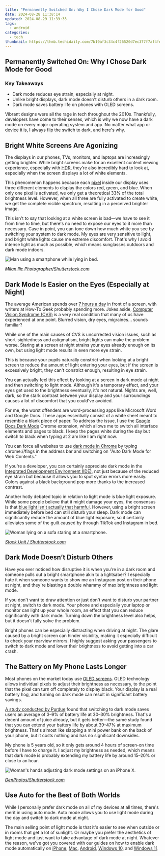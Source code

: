 ```yaml
---
title: "Permanently Switched On: Why I Chose Dark Mode for Good"
date: 2024-08-28 11:38:14
updated: 2024-08-29 11:39:33
tags:
  - android
categories:
  - tech
thumbnail: https://thmb.techidaily.com/7b19af3c34c4f26520d7ec377f7af4fd1103c8587d1f8befab5026af1dd9a904.jpg
---
```


## Permanently Switched On: Why I Chose Dark Mode for Good

### Key Takeaways

* Dark mode reduces eye strain, especially at night.
* Unlike bright displays, dark mode doesn't disturb others in a dark room.
* Dark mode saves battery life on phones with OLED screens.

 Vibrant designs were all the rage in tech throughout the 2010s. Thankfully, developers have come to their senses, which is why we now have a dark mode on every major operating system and app. No matter what app or device it is, I always flip the switch to dark, and here's why.

##  Bright White Screens Are Agonizing

 The displays in our phones, TVs, monitors, and laptops are increasingly getting brighter. While bright screens make for an excellent content viewing experience, especially with [HDR](https://common-error.techidaily.com/comprehensive-solution-for-dealing-with-failed-attempts-at-accessing-a-remote-server/), they're also incredibly hard to look at, especially when the screen displays a lot of white elements.

 This phenomenon happens because each [pixel](https://fox-blue.techidaily.com/2024-approved-review-for-dji-fpv-goggles/) inside our display uses three different elements to display the colors red, green, and blue. When only one pixel is activated, we only get a theoretical 33% of the total brightness level. However, when all three are fully activated to create white, we get the complete visible spectrum, resulting in a perceived brighter image.

 This isn't to say that looking at a white screen is bad—we have to see it from time to time, but there's no need to expose our eyes to it more than necessary. Case in point, you can tone down how much white you see by switching your system to dark mode. My eyes are very sensitive to light, and bright white lights cause me extreme discomfort. That's why I avoid intense light as much as possible, which means sunglasses outdoors and dark mode indoors.

![Man using a smartphone while lying in bed.](https://static1.howtogeekimages.com/wordpress/wp-content/uploads/2022/03/man-in-bed-looking-at-phone.jpg) 

_[Milan Ilic Photographer/Shutterstock.com](https://www.shutterstock.com/image-photo/young-cell-phone-addict-man-awake-573527605)_

##  Dark Mode Is Easier on the Eyes (Especially at Night)

 The average American spends over [7 hours a day](https://whatsthebigdata.com/average-screen-time-stats/) in front of a screen, with writers at How-To Geek probably spending more. Jokes aside, [Computer Vision Syndrome (CVS)](https://www.pennmedicine.org/for-patients-and-visitors/patient-information/conditions-treated-a-to-z/computer-vision-syndrome) is a very real condition that many of us have experienced at one point. Blurred vision, dry eyes, migraines... sounds familiar?

 While one of the main causes of CVS is uncorrected vision issues, such as short-sightedness and astigmatism, bright lights can make the problem worse. Staring at a screen at night strains your eyes already enough on its own, but using light mode results in even more eye strain.

 This is because your pupils naturally constrict when looking at a bright screen to reduce the amount of light entering your eyes, but if the screen is excessively bright, they can't constrict enough, resulting in eye strain.

 You can actually feel this effect by looking at a screen in dark mode at night and then switching to light mode. Although it's a temporary effect, and your eyes get used to the brightness eventually, it's not natural. Nights are, well, dark, so the stark contrast between your display and your surroundings causes a lot of discomfort that you could've avoided.

 For me, the worst offenders are word-processing apps like Microsoft Word and Google Docs. These apps essentially consist of a white sheet meant to resemble a blank piece of paper. To address the issue, I use the [Google Docs Dark Mode](https://chromewebstore.google.com/detail/google-docs-dark-mode/lgjhepbpjcmfmjlpkkdjlbgomamkgonb?pli=1) Chrome extension, which allows me to switch all interface elements and pages to black. I keep the pages white during the day but switch to black when typing at 2 am like I am right now.

 You can force all websites to use [dark mode in Chrome](https://sound-issues.techidaily.com/corsair-hs60-mic-issues-heres-how-to-get-it-up-and-running-again/) by typing chrome://flags in the address bar and switching on "Auto Dark Mode for Web Contents."

 If you're a developer, you can certainly appreciate dark mode in the [Integrated Development Environment (IDE)](https://fox-links.techidaily.com/instant-image-clarity-picart-background-cleansing-hacks-for-2024/), not just because of the reduced eye strain but because it allows you to spot syntax errors more easily. Colors against a black background pop more thanks to the increased contrast.

 Another hotly debated topic in relation to light mode is blue light exposure. While some people believe that it might damage your eyes, the consensus is that [blue light isn't actually that harmful](https://screen-recording.techidaily.com/updated-webcam-selection-guide-the-10-best-picks-unveiled/). However, using a bright screen immediately before bed can still disturb your sleep. Dark mode can significantly reduce the amount of blue light exposure, so it certainly alleviates some of the guilt caused by through TikTok and Instagram in bed.

![Woman lying on a sofa staring at a smartphone.](https://static1.howtogeekimages.com/wordpress/wp-content/uploads/2023/07/3eb846ad.jpg) 

_[Stock Unit / Shutterstock.com](https://www.shutterstock.com/image-photo/depressed-young-blonde-woman-scrolling-through-2056979399)_

##  Dark Mode Doesn’t Disturb Others

 Have you ever noticed how disruptive it is when you're in a dark room and someone pulls out a bright smartphone akin to a lightsaber? I especially hate it when someone wants to show me an Instagram post on their phone at night, and they're blasting a double whammy of max brightness and light mode.

 If you don't want to draw attention or just don't want to disturb your partner at night, switch to dark mode. Your phone and especially your laptop or monitor can light up your whole room, an effect that you can reduce significantly with dark mode. Turning down the brightness level also helps, but it doesn't fully solve the problem.

 Bright phones can be especially distracting when driving at night. The glare caused by a bright screen can hinder visibility, making it especially difficult to check your rearview mirrors. I highly suggest asking your passengers to switch to dark mode and lower their brightness to avoid getting into a car crash.

##  The Battery on My Phone Lasts Longer

 Most phones on the market today use [OLED screens](https://review-topics.techidaily.com/mkv-to-sony-xperia-5-v-converter-convert-mkv-for-sony-xperia-5-v-by-aiseesoft-video-converter-play-mkv-on-android/). OLED technology allows individual pixels to adjust their brightness as necessary, to the point that the pixel can turn off completely to display black. Your display is a real battery hog, and turning on dark mode can result in significant battery savings.

[A study conducted by Purdue](https://www.purdue.edu/newsroom/releases/2021/Q3/dark-mode-may-not-save-your-phones-battery-life-as-much-as-you-think,-but-there-are-a-few-silver-linings.html) found that switching to dark mode saves users an average of 3–9% of battery life at 30–30% brightness. That's a decent amount of juice already, but it gets better—the same study found that you can extend your battery life by about 39–47% at maximum brightness. That's almost like slapping a mini power bank on the back of your phone, but it costs nothing and has no significant downsides.

 My phone is 5 years old, so it only gets around 4 hours of screen-on time before I have to charge it. I adjust my brightness as needed, which means that dark mode is probably extending my battery life by around 15–20% or close to an hour.

![Woman's hands adjusting dark mode settings on an iPhone X.](https://static1.howtogeekimages.com/wordpress/wp-content/uploads/2022/05/iphone-dark-mode-adjusting-2.jpg) 

_[DenPhotos/Shutterstock.com](https://www.shutterstock.com/image-photo/anapa-russia-july-22-2019-woman-1498531925)_

##  Use Auto for the Best of Both Worlds

 While I personally prefer dark mode on all of my devices at all times, there's merit in using auto mode. Auto mode allows you to use light mode during the day and switch to dark mode at night.

 The main selling point of light mode is that it's easier to see when outside or in rooms that get a lot of sunlight. Or maybe you prefer the aesthetics of light mode and just want to take advantage of dark mode at night. Whatever the reason, we've got you covered with our guides on how to enable dark mode automatically on [iPhone](https://extra-information.techidaily.com/in-2024-blend-visuals-and-soundtracks-for-movie-making/), [Mac](https://blog-min.techidaily.com/how-to-fix-iphone-7-plus-stuck-at-attempting-data-recovery-loop-stellar-by-stellar-data-recovery-ios-iphone-data-recovery/), [Android](https://bypass-frp.techidaily.com/in-2024-infinix-smart-7-hd-adb-format-tool-for-pc-vs-other-unlocking-tools-which-one-is-the-best-by-drfone-android/), [Windows 10](https://some-guidance.techidaily.com/in-2024-unmatched-5-ios-backdrop-change-solutions-iphone-x87/), and [Windows 11](https://tech-renaissance.techidaily.com/comprehensive-guide-opening-and-working-with-pages-files-on-desktop-systems/).

<ins class="adsbygoogle"
     style="display:block"
     data-ad-format="autorelaxed"
     data-ad-client="ca-pub-7571918770474297"
     data-ad-slot="1223367746"></ins>



<ins class="adsbygoogle"
     style="display:block"
     data-ad-client="ca-pub-7571918770474297"
     data-ad-slot="8358498916"
     data-ad-format="auto"
     data-full-width-responsive="true"></ins>
